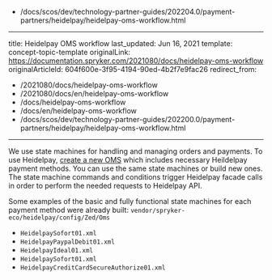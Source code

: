   - /docs/scos/dev/technology-partner-guides/202204.0/payment-partners/heidelpay/heidelpay-oms-workflow.html
---
title: Heidelpay OMS workflow
last_updated: Jun 16, 2021
template: concept-topic-template
originalLink: https://documentation.spryker.com/2021080/docs/heidelpay-oms-workflow
originalArticleId: 604f600e-3f95-4194-90ed-4b2f7e9fac26
redirect_from:
  - /2021080/docs/heidelpay-oms-workflow
  - /2021080/docs/en/heidelpay-oms-workflow
  - /docs/heidelpay-oms-workflow
  - /docs/en/heidelpay-oms-workflow
  - /docs/scos/dev/technology-partner-guides/202200.0/payment-partners/heidelpay/heidelpay-oms-workflow.html
---

We use state machines for handling and managing orders and payments.
To use Heidelpay, [create a new OMS](/docs/scos/dev/back-end-development/data-manipulation/create-an-order-management-system-spryker-commerce-os.html) which includes necessary Heildelpay payment methods. You can use the same state machines or build new ones. The state machine commands and conditions trigger Heidelpay facade calls in order to perform the needed requests to Heidelpay API.

Some examples of the basic and fully functional state machines for each payment method were already built: `vendor/spryker-eco/heidelpay/config/Zed/Oms`

* `HeidelpaySofort01.xml`
* `HeidelpayPaypalDebit01.xml`
* `HeidelpayIdeal01.xml`
* `HeidelpaySofort01.xml`
* `HeidelpayCreditCardSecureAuthorize01.xml`
